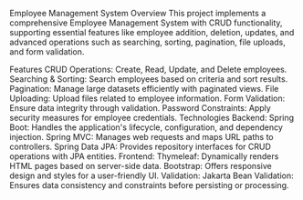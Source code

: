 Employee Management System
Overview
This project implements a comprehensive Employee Management System with CRUD functionality, supporting essential features like employee addition, deletion, updates, and advanced operations such as searching, sorting, pagination, file uploads, and form validation.

Features
CRUD Operations: Create, Read, Update, and Delete employees.
Searching & Sorting: Search employees based on criteria and sort results.
Pagination: Manage large datasets efficiently with paginated views.
File Uploading: Upload files related to employee information.
Form Validation: Ensure data integrity through validation.
Password Constraints: Apply security measures for employee credentials.
Technologies
Backend:
Spring Boot: Handles the application's lifecycle, configuration, and dependency injection.
Spring MVC: Manages web requests and maps URL paths to controllers.
Spring Data JPA: Provides repository interfaces for CRUD operations with JPA entities.
Frontend:
Thymeleaf: Dynamically renders HTML pages based on server-side data.
Bootstrap: Offers responsive design and styles for a user-friendly UI.
Validation:
Jakarta Bean Validation: Ensures data consistency and constraints before persisting or processing.
